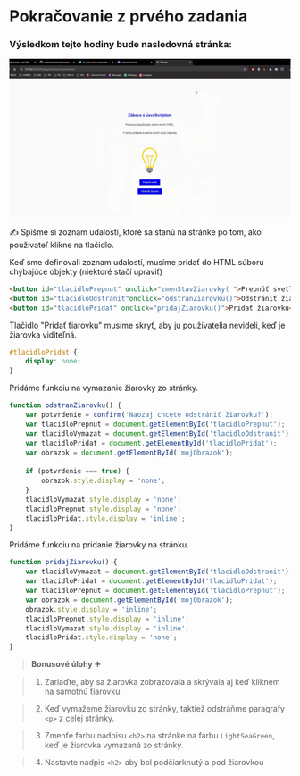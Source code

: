 # Pokračovanie z prvého zadania
### Výsledkom tejto hodiny bude nasledovná stránka:
![Ziarovka](stranka.gif)

✍️ Spíšme si zoznam udalostí, ktoré sa stanú na stránke po tom, ako používateľ klikne na tlačidlo.

Keď sme definovali zoznam udalostí, musíme pridať do HTML súboru chýbajúce objekty (niektoré stačí upraviť)
    
```html
<button id="tlacidloPrepnut" onclick="zmenStavZiarovky( ">Prepnúť svetlo</button>
<button id="tlacidloOdstranit"onclick="odstranZiarovku()">Odstrániť žiarovku</button>
<button id="tlacidloPridat" onclick="pridajZiarovku()">Pridať žiarovku</button>
```

Tlačidlo "Pridať ťiarovku" musíme skryť, aby ju používatelia nevideli, keď je žiarovka viditeľná.

```css
#tlacidloPridat {
    display: none;
}
```

Pridáme funkciu na vymazanie žiarovky zo stránky.

```javascript
function odstranZiarovku() {
    var potvrdenie = confirm('Naozaj chcete odstrániť žiarovku?');
    var tlacidloPrepnut = document.getElementById('tlacidloPrepnut');
    var tlacidloVymazat = document.getElementById('tlacidloOdstranit');
    var tlacidloPridat = document.getElementById('tlacidloPridat');
    var obrazok = document.getElementById('mojObrazok');

    if (potvrdenie === true) {
        obrazok.style.display = 'none';
    }
    tlacidloVymazat.style.display = 'none';
    tlacidloPrepnut.style.display = 'none';
    tlacidloPridat.style.display = 'inline';
}
```

Pridáme funkciu na pridanie žiarovky na stránku.

```javascript
function pridajZiarovku() {
    var tlacidloVymazat = document.getElementById('tlacidloOdstranit');
    var tlacidloPridat = document.getElementById('tlacidloPridat');
    var tlacidloPrepnut = document.getElementById('tlacidloPrepnut');
    var obrazok = document.getElementById('mojObrazok');
    obrazok.style.display = 'inline';
    tlacidloPrepnut.style.display = 'inline';
    tlacidloVymazat.style.display = 'inline';
    tlacidloPridat.style.display = 'none';
}
```

> **Bonusové úlohy**  ➕

>1. Zariaďte, aby sa žiarovka zobrazovala a skrývala aj keď kliknem na samotnú ťiarovku.

>2. Keď vymažeme žiarovku zo stránky, taktiež odstráňme paragrafy `<p>` z celej stránky. 

>3. Zmenťe farbu nadpisu `<h2>` na stránke na farbu `LightSeaGreen`, keď je žiarovka vymazaná zo stránky.

>4. Nastavte nadpis `<h2>` aby bol podčiarknutý a pod žiarovkou

